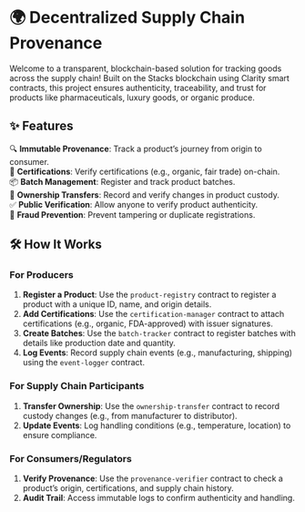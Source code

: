 # 🌍 Decentralized Supply Chain Provenance

Welcome to a transparent, blockchain-based solution for tracking goods across the supply chain! Built on the Stacks blockchain using Clarity smart contracts, this project ensures authenticity, traceability, and trust for products like pharmaceuticals, luxury goods, or organic produce.

## ✨ Features
🔍 **Immutable Provenance**: Track a product’s journey from origin to consumer.  
📜 **Certifications**: Verify certifications (e.g., organic, fair trade) on-chain.  
📦 **Batch Management**: Register and track product batches.  
🔄 **Ownership Transfers**: Record and verify changes in product custody.  
✅ **Public Verification**: Allow anyone to verify product authenticity.  
🚫 **Fraud Prevention**: Prevent tampering or duplicate registrations.

## 🛠 How It Works

### For Producers
1. **Register a Product**: Use the `product-registry` contract to register a product with a unique ID, name, and origin details.
2. **Add Certifications**: Use the `certification-manager` contract to attach certifications (e.g., organic, FDA-approved) with issuer signatures.
3. **Create Batches**: Use the `batch-tracker` contract to register batches with details like production date and quantity.
4. **Log Events**: Record supply chain events (e.g., manufacturing, shipping) using the `event-logger` contract.

### For Supply Chain Participants
1. **Transfer Ownership**: Use the `ownership-transfer` contract to record custody changes (e.g., from manufacturer to distributor).
2. **Update Events**: Log handling conditions (e.g., temperature, location) to ensure compliance.

### For Consumers/Regulators
1. **Verify Provenance**: Use the `provenance-verifier` contract to check a product’s origin, certifications, and supply chain history.
2. **Audit Trail**: Access immutable logs to confirm authenticity and handling.

